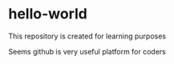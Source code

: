 # hello-world
This repository is created for learning purposes 

Seems github is very useful platform for coders 
